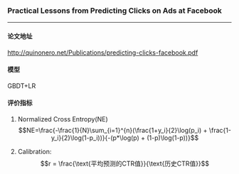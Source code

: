 <script type="text/javascript" async src="https://cdn.mathjax.org/mathjax/latest/MathJax.js?config=TeX-MML-AM_CHTML"> </script>

### Practical Lessons from Predicting Clicks on Ads at Facebook

----
#### 论文地址
http://quinonero.net/Publications/predicting-clicks-facebook.pdf

#### 模型
GBDT+LR

#### 评价指标
1. Normalized Cross Entropy(NE)$$NE=\frac{-\frac{1}{N}\sum_{i=1}^{n}(\frac{1+y_i}{2}\log(p_i) + \frac{1-y_i}{2}\log(1-p_i))}{-(p*\log(p) + (1-p)\log(1-p))}$$

2. Calibration: $$r = \frac{\text{平均预测的CTR值}}{\text{历史CTR值}}$$

